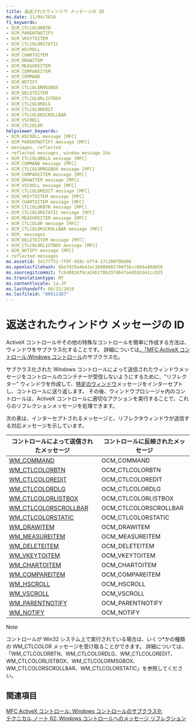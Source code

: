 ```yaml
---
title: 返送されたウィンドウ メッセージの ID
ms.date: 11/04/2016
f1_keywords:
- OCM_CTLCOLORBTN
- OCM_PARENTNOTIFY
- OCM_VKEYTOITEM
- OCM_CTLCOLORSTATIC
- OCM_HSCROLL
- OCM_CHARTOITEM
- OCM_DRAWITEM
- OCM_MEASUREITEM
- OCM_COMPAREITEM
- OCM_COMMAND
- OCM_NOTIFY
- OCM_CTLCOLORMSGBOX
- OCM_DELETEITEM
- OCM_CTLCOLORLISTBOX
- OCM_CTLCOLORDLG
- OCM_CTLCOLOREDIT
- OCM_CTLCOLORSCROLLBAR
- OCM_VSCROLL
- OCM_CTLCOLOR
helpviewer_keywords:
- OCM_HSCROLL message [MFC]
- OCM_PARENTNOTIFY message [MFC]
- messages, reflected
- reflected messages, window message Ids
- OCM_CTLCOLORDLG message [MFC]
- OCM_COMMAND message [MFC]
- OCM_CTLCOLORMSGBOX message [MFC]
- OCM_COMPAREITEM message [MFC]
- OCM_DRAWITEM message [MFC]
- OCM_VSCROLL message [MFC]
- OCM_CTLCOLOREDIT message [MFC]
- OCM_VKEYTOITEM message [MFC]
- OCM_CHARTOITEM message [MFC]
- OCM_CTLCOLORBTN message [MFC]
- OCM_CTLCOLORSTATIC message [MFC]
- OCM_MEASUREITEM message [MFC]
- OCM_CTLCOLOR message [MFC]
- OCM_CTLCOLORSCROLLBAR message [MFC]
- OCM_ messages
- OCM_DELETEITEM message [MFC]
- OCM_CTLCOLORLISTBOX message [MFC]
- OCM_NOTIFY message [MFC]
- reflected messages
ms.assetid: 3417ff51-ff9f-458c-bff4-17c200f00d96
ms.openlocfilehash: 6be7d29a4b43ac10980601708f5bcc666a48dd58
ms.sourcegitcommit: fcb48824f9ca24b1f8bd37d647a4d592de1cc925
ms.translationtype: MT
ms.contentlocale: ja-JP
ms.lasthandoff: 08/15/2019
ms.locfileid: "69511387"
---
```

# <a name="reflected-window-message-ids"></a>返送されたウィンドウ メッセージの ID

ActiveX コントロールやその他の特殊なコントロールを簡単に作成する方法は、ウィンドウをサブクラス化することです。 詳細については[、「MFC ActiveX コントロール:Windows コントロール](../mfc/mfc-activex-controls-subclassing-a-windows-control.md)のサブクラス化。

サブクラス化された Windows コントロールによって送信されたウィンドウメッセージをコントロールのコンテナーが受信しないようにするために、"リフレクター" ウィンドウを作成して、[特定のウィンドウ](../mfc/reference/colecontrol-class.md)メッセージをインターセプトし、コントロールに送り返します。 その後、ウィンドウプロシージャ内のコントロールは、ActiveX コントロールに適切なアクションを実行することで、これらのリフレクションメッセージを処理できます。

次の表は、インターセプトされるメッセージと、リフレクタウィンドウが送信する対応メッセージを示しています。

|コントロールによって送信されたメッセージ|コントロールに反映されたメッセージ|
|---------------------------------|--------------------------------------|
|[WM_COMMAND](/windows/win32/menurc/wm-command)|OCM_COMMAND|
|[WM_CTLCOLORBTN](/windows/win32/Controls/wm-ctlcolorbtn)|OCM_CTLCOLORBTN|
|[WM_CTLCOLOREDIT](/windows/win32/Controls/wm-ctlcoloredit)|OCM_CTLCOLOREDIT|
|[WM_CTLCOLORDLG](/windows/win32/dlgbox/wm-ctlcolordlg)|OCM_CTLCOLORDLG|
|[WM_CTLCOLORLISTBOX](/windows/win32/Controls/wm-ctlcolorlistbox)|OCM_CTLCOLORLISTBOX|
|[WM_CTLCOLORSCROLLBAR](/windows/win32/Controls/wm-ctlcolorscrollbar)|OCM_CTLCOLORSCROLLBAR|
|[WM_CTLCOLORSTATIC](/windows/win32/Controls/wm-ctlcolorstatic)|OCM_CTLCOLORSTATIC|
|[WM_DRAWITEM](/windows/win32/Controls/wm-drawitem)|OCM_DRAWITEM|
|[WM_MEASUREITEM](/windows/win32/Controls/wm-measureitem)|OCM_MEASUREITEM|
|[WM_DELETEITEM](/windows/win32/Controls/wm-deleteitem)|OCM_DELETEITEM|
|[WM_VKEYTOITEM](/windows/win32/Controls/wm-vkeytoitem)|OCM_VKEYTOITEM|
|[WM_CHARTOITEM](/windows/win32/Controls/wm-chartoitem)|OCM_CHARTOITEM|
|[WM_COMPAREITEM](/windows/win32/Controls/wm-compareitem)|OCM_COMPAREITEM|
|[WM_HSCROLL](/windows/win32/Controls/wm-hscroll)|OCM_HSCROLL|
|[WM_VSCROLL](/windows/win32/Controls/wm-vscroll)|OCM_VSCROLL|
|[WM_PARENTNOTIFY](/previous-versions/windows/desktop/inputmsg/wm-parentnotify)|OCM_PARENTNOTIFY|
|[WM_NOTIFY](/windows/win32/controls/wm-notify)|OCM_NOTIFY|

> [!NOTE]
>  コントロールが Win32 システム上で実行されている場合は、いくつ\*かの種類の WM_CTLCOLOR メッセージを受け取ることができます。 詳細については、「WM_CTLCOLORBTN、WM_CTLCOLORDLG、WM_CTLCOLOREDIT、WM_CTLCOLORLISTBOX、WM_CTLCOLORMSGBOX、WM_CTLCOLORSCROLLBAR、WM_CTLCOLORSTATIC」を参照してください。

## <a name="see-also"></a>関連項目

[MFC ActiveX コントロール: Windows コントロールのサブクラス化](../mfc/mfc-activex-controls-subclassing-a-windows-control.md)<br/>
[テクニカル ノート 62: Windows コントロールへのメッセージ リフレクション](../mfc/tn062-message-reflection-for-windows-controls.md)
